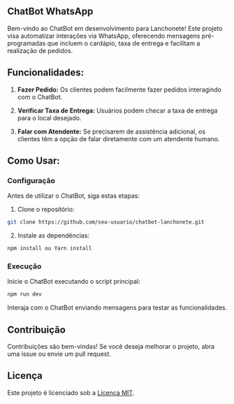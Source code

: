 ## ChatBot WhatsApp 

Bem-vindo ao ChatBot em desenvolvimento para Lanchonete! Este projeto visa automatizar interações via WhatsApp, oferecendo mensagens pré-programadas que incluem o cardápio, taxa de entrega e facilitam a realização de pedidos.

## Funcionalidades:

1. **Fazer Pedido:** Os clientes podem facilmente fazer pedidos interagindo com o ChatBot.

2. **Verificar Taxa de Entrega:** Usuários podem checar a taxa de entrega para o local desejado.

3. **Falar com Atendente:** Se precisarem de assistência adicional, os clientes têm a opção de falar diretamente com um atendente humano.

## Como Usar:

### Configuração

Antes de utilizar o ChatBot, siga estas etapas:

1. Clone o repositório:

```bash
git clone https://github.com/seu-usuario/chatbot-lanchonete.git
```

2. Instale as dependências:

```bash
npm install ou Yarn install
```

### Execução

Inicie o ChatBot executando o script principal:

```bash
npm run dev
```

Interaja com o ChatBot enviando mensagens para testar as funcionalidades.

## Contribuição

Contribuições são bem-vindas! Se você deseja melhorar o projeto, abra uma issue ou envie um pull request.

## Licença

Este projeto é licenciado sob a [Licença MIT](LICENSE).